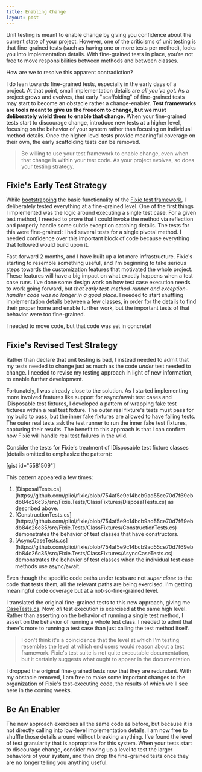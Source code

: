 ```yaml
---
title: Enabling Change
layout: post
---
```


Unit testing is meant to enable change by giving you confidence about the current state of your project. However, one of the criticisms of unit testing is that fine-grained tests (such as having one or more tests per method), locks you into implementation details.  With fine-grained tests in place, you're not free to move responsibilities between methods and between classes.

How are we to resolve this apparent contradiction?

I do lean towards fine-grained tests, especially in the early days of a project. At that point, small implementation details are *all you've got*. As a project grows and evolves, that early "scaffolding" of fine-grained tests may start to become an obstacle rather a change-enabler. **Test frameworks are tools meant to give us the freedom to change, but we must deliberately wield them to enable that change.** When your fine-grained tests start to discourage change, introduce new tests at a higher level, focusing on the behavior of your system rather than focusing on individual method details. Once the higher-level tests provide meaningful coverage on their own, the early scaffolding tests can be removed.

<blockquote>Be willing to use your test framework to enable change, even when that change is within your test code. As your project evolves, so does your testing strategy.</blockquote>

## Fixie's Early Test Strategy

While [bootstrapping](http://www.headspring.com/patrick/bootstrapping/) the basic functionality of the [Fixie test framework](https://github.com/plioi/fixie), I deliberately tested everything at a fine-grained level. One of the first things I implemented was the logic around executing a single test case. For a given test method, I needed to prove that I could invoke the method via reflection and properly handle some subtle exception catching details. The tests for this were fine-grained: I had several tests for a single pivotal method. I needed confidence over this important block of code because everything that followed would build upon it.

Fast-forward 2 months, and I have built up a lot more infrastructure.  Fixie's starting to resemble something useful, and I'm beginning to take serious steps towards the customization features that motivated the whole project. These features will have a big impact on what exactly happens when a test case runs. I've done some design work on how test case execution needs to work going forward, but *that early test-method-runner and exception-handler code was no longer in a good place*. I needed to start shuffling implementation details between a few classes, in order for the details to find their proper home and enable further work, but the important tests of that behavior were too fine-grained.

I needed to move code, but that code was set in concrete!

## Fixie's Revised Test Strategy

Rather than declare that unit testing is bad, I instead needed to admit that my tests needed to change just as much as the code *under* test needed to change. I needed to revise my testing approach in light of new information, to enable further development.

Fortunately, I was already close to the solution. As I started implementing more involved features like support for async/await test cases and IDisposable test fixtures, I developed a pattern of wrapping fake test fixtures within a real test fixture. The outer real fixture's tests must pass for my build to pass, but the inner fake fixtures are allowed to have failing tests. The outer real tests ask the test runner to run the inner fake test fixtures, capturing their results. The benefit to this approach is that I can confirm how Fixie will handle real test failures in the wild.

Consider the tests for Fixie's treatment of IDisposable test fixture classes (details omitted to emphasize the pattern):

\[gist id="5581509"\]

This pattern appeared a few times:
<ol>
<li>[DisposalTests.cs](https://github.com/plioi/fixie/blob/754af5e9c14bcb9ad55ce70d7f69ebdb84c26c35/src/Fixie.Tests/ClassFixtures/DisposalTests.cs) as described above.</li>
<li>[ConstructionTests.cs](https://github.com/plioi/fixie/blob/754af5e9c14bcb9ad55ce70d7f69ebdb84c26c35/src/Fixie.Tests/ClassFixtures/ConstructionTests.cs) demonstrates the behavior of test classes that have constructors.</li>
<li>[AsyncCaseTests.cs](https://github.com/plioi/fixie/blob/754af5e9c14bcb9ad55ce70d7f69ebdb84c26c35/src/Fixie.Tests/ClassFixtures/AsyncCaseTests.cs) demonstrates the behavior of test classes when the individual test case methods use async/await.</li>
</ol>

Even though the specific code paths under tests are not *super close* to the code that tests them, all the relevant paths are being exercised. I'm getting meaningful code coverage but at a not-so-fine-grained level.

I translated the original fine-grained tests to this new approach, giving me [CaseTests.cs](https://github.com/plioi/fixie/blob/754af5e9c14bcb9ad55ce70d7f69ebdb84c26c35/src/Fixie.Tests/ClassFixtures/CaseTests.cs).  Now, *all* test execution is exercised at the same high level. Rather than asserting on the behavior of running a single test method, I assert on the behavior of running a whole test class. I needed to admit that there's more to running a test case than just calling the test method itself.

<blockquote>I don't think it's a coincidence that the level at which I'm testing resembles the level at which end users would reason about a test framework. Fixie's test suite is not quite executable documentation, but it certainly suggests what ought to appear in the documentation.</blockquote>

I dropped the original fine-grained tests now that they are redundant. With my obstacle removed, I am free to make some important changes to the organization of Fixie's test-executing code, the results of which we'll see here in the coming weeks.

## Be An Enabler

The new approach exercises all the same code as before, but because it is not directly calling into low-level implementation details, I am now free to shuffle those details around without breaking anything. I've found the level of test granularity that is appropriate for this system. When your tests start to discourage change, consider moving up a level to test the larger behaviors of your system, and then drop the fine-grained tests once they are no longer telling you anything useful.